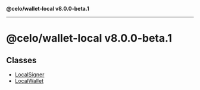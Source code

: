 **@celo/wallet-local v8.0.0-beta.1**

***

# @celo/wallet-local v8.0.0-beta.1

## Classes

- [LocalSigner](classes/LocalSigner.md)
- [LocalWallet](classes/LocalWallet.md)
